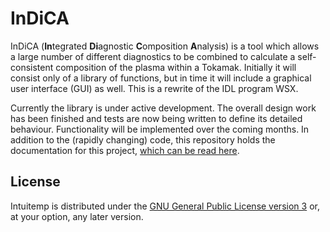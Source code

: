 # InDiCA

InDiCA (**In**tegrated **Di**agnostic **C**omposition **A**nalysis) is
a tool which allows a large number of different diagnostics to be
combined to calculate a self-consistent composition of the plasma
within a Tokamak. Initially it will consist only of a library of
functions, but in time it will include a graphical user interface
(GUI) as well. This is a rewrite of the IDL program WSX.

Currently the library is under active development. The overall design
work has been finished and tests are now being written to define its
detailed behaviour. Functionality will be implemented over the coming
months. In addition to the (rapidly changing) code, this repository
holds the documentation for this project, [which can be read
here](http://cmacmack.gitpages.ccfe.ac.uk/impurities).

## License

Intuitemp is distributed under the [GNU General Public License version
3](LICENSE.md) or, at your option, any later version.

